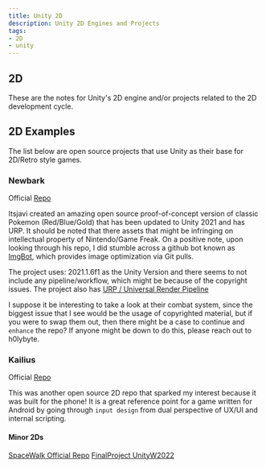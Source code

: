 ```yaml
---
title: Unity 2D
description: Unity 2D Engines and Projects
tags:
- 2D
- unity
---
```


## 2D

These are the notes for Unity's 2D engine and/or projects related to the 2D development cycle.


## 2D Examples

The list below are open source projects that use Unity as their base for 2D/Retro style games.

### Newbark

Official [Repo](https://github.com/itsjavi/newbark-unity)

Itsjavi created an amazing open source proof-of-concept version of classic Pokemon (Red/Blue/Gold) that has been updated to Unity 2021 and has URP. It should be noted that there assets that might be infringing on intellectual property of Nintendo/Game Freak.
On a positive note, upon looking through his repo, I did stumble across a github bot known as [ImgBot](https://kbve.com/application/git/#imgbot), which provides image optimization via Git pulls.

The project uses: 2021.1.6f1 as the Unity Version and there seems to not include any pipeline/workflow, which might be because of the copyright issues. 
The project also has [URP / Universal Render Pipeline](https://kbve.com/application/unity/#urp)

I suppose it be interesting to take a look at their combat system, since the biggest issue that I see would be the usage of copyrighted material, but if you were to swap them out, then there might be a case to continue and `enhance` the repo? If anyone might be down to do this, please reach out to h0lybyte.

### Kailius

Official [Repo](https://github.com/Walkator/kailius)

This was another open source 2D repo that sparked my interest because it was built for the phone! It is a great reference point for a game written for Android by going through `input design` from dual perspective of UX/UI and internal scripting.


#### Minor 2Ds

[SpaceWalk Official Repo](https://github.com/Angel1841/Space-Walk)
[FinalProject UnityW2022](https://github.com/DuncanBH/FinalPlatformerProject)